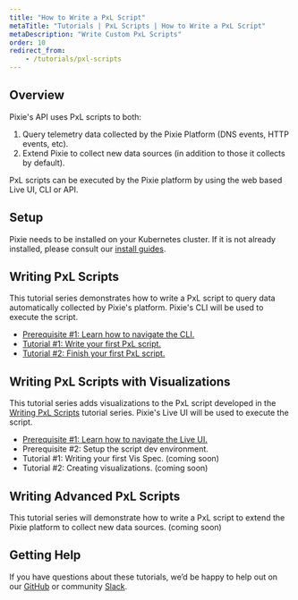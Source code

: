 ```yaml
---
title: "How to Write a PxL Script"
metaTitle: "Tutorials | PxL Scripts | How to Write a PxL Script"
metaDescription: "Write Custom PxL Scripts"
order: 10
redirect_from:
    - /tutorials/pxl-scripts
---
```


## Overview

Pixie's API uses PxL scripts to both:

1. Query telemetry data collected by the Pixie Platform (DNS events, HTTP events, etc).
2. Extend Pixie to collect new data sources (in addition to those it collects by default).

PxL scripts can be executed by the Pixie platform by using the web based Live UI, CLI or API.

## Setup

Pixie needs to be installed on your Kubernetes cluster. If it is not already installed, please consult our [install guides](/installing-pixie/).

## Writing PxL Scripts

This tutorial series demonstrates how to write a PxL script to query data automatically collected by Pixie's platform. Pixie's CLI will be used to execute the script.

- [Prerequisite #1: Learn how to navigate the CLI.](/using-pixie/using-cli)
- [Tutorial #1: Write your first PxL script.](/tutorials/pxl-scripts/write-pxl-scripts/custom-pxl-scripts-1)
- [Tutorial #2: Finish your first PxL script.](/tutorials/pxl-scripts/write-pxl-scripts/custom-pxl-scripts-2)

## Writing PxL Scripts with Visualizations

This tutorial series adds visualizations to the PxL script developed in the [Writing PxL Scripts](/tutorials/pxl-scripts/#writing-pxl-scripts) tutorial series. Pixie's Live UI will be used to execute the script.

- [Prerequisite #1: Learn how to navigate the Live UI.](/using-pixie/using-live-ui)
- Prerequisite #2: Setup the script dev environment.
- Tutorial #1: Writing your first Vis Spec. (coming soon)
- Tutorial #2: Creating visualizations. (coming soon)

## Writing Advanced PxL Scripts

This tutorial series will demonstrate how to write a PxL script to extend the Pixie platform to collect new data sources. (coming soon)

## Getting Help

If you have questions about these tutorials, we’d be happy to help out on our [GitHub](https://github.com/pixie-io/pixie/issues) or community [Slack](https://slackin.px.dev/).
